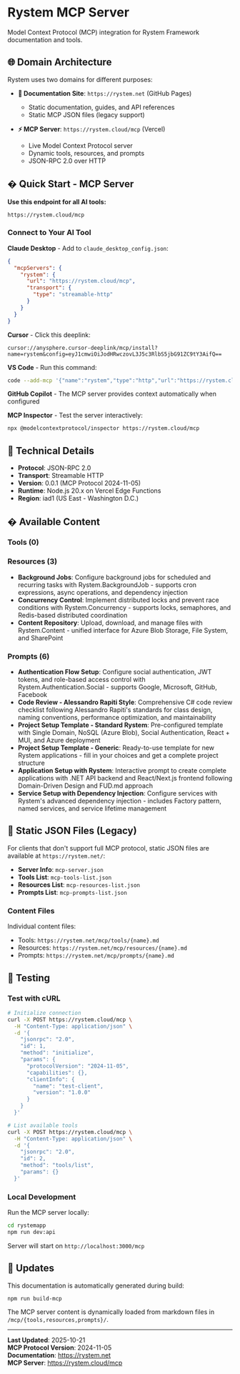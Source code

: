 # Rystem MCP Server

Model Context Protocol (MCP) integration for Rystem Framework documentation and tools.

## 🌐 Domain Architecture

Rystem uses two domains for different purposes:

- **📖 Documentation Site**: `https://rystem.net` (GitHub Pages)
  - Static documentation, guides, and API references
  - Static MCP JSON files (legacy support)
  
- **⚡ MCP Server**: `https://rystem.cloud/mcp` (Vercel)
  - Live Model Context Protocol server
  - Dynamic tools, resources, and prompts
  - JSON-RPC 2.0 over HTTP

## � Quick Start - MCP Server

**Use this endpoint for all AI tools:**

```
https://rystem.cloud/mcp
```

### Connect to Your AI Tool

**Claude Desktop** - Add to `claude_desktop_config.json`:
```json
{
  "mcpServers": {
    "rystem": {
      "url": "https://rystem.cloud/mcp",
      "transport": {
        "type": "streamable-http"
      }
    }
  }
}
```

**Cursor** - Click this deeplink:
```
cursor://anysphere.cursor-deeplink/mcp/install?name=rystem&config=eyJ1cmwiOiJodHRwczovL3J5c3RlbS5jbG91ZC9tY3AifQ==
```

**VS Code** - Run this command:
```bash
code --add-mcp '{"name":"rystem","type":"http","url":"https://rystem.cloud/mcp"}'
```

**GitHub Copilot** - The MCP server provides context automatically when configured

**MCP Inspector** - Test the server interactively:
```bash
npx @modelcontextprotocol/inspector https://rystem.cloud/mcp
```

## 🔧 Technical Details

- **Protocol**: JSON-RPC 2.0
- **Transport**: Streamable HTTP
- **Version**: 0.0.1 (MCP Protocol 2024-11-05)
- **Runtime**: Node.js 20.x on Vercel Edge Functions
- **Region**: iad1 (US East - Washington D.C.)

## � Available Content

### Tools (0)


### Resources (3)
- **Background Jobs**: Configure background jobs for scheduled and recurring tasks with Rystem.BackgroundJob - supports cron expressions, async operations, and dependency injection
- **Concurrency Control**: Implement distributed locks and prevent race conditions with Rystem.Concurrency - supports locks, semaphores, and Redis-based distributed coordination
- **Content Repository**: Upload, download, and manage files with Rystem.Content - unified interface for Azure Blob Storage, File System, and SharePoint

### Prompts (6)
- **Authentication Flow Setup**: Configure social authentication, JWT tokens, and role-based access control with Rystem.Authentication.Social - supports Google, Microsoft, GitHub, Facebook
- **Code Review - Alessandro Rapiti Style**: Comprehensive C# code review checklist following Alessandro Rapiti's standards for class design, naming conventions, performance optimization, and maintainability
- **Project Setup Template - Standard Rystem**: Pre-configured template with Single Domain, NoSQL (Azure Blob), Social Authentication, React + MUI, and Azure deployment
- **Project Setup Template - Generic**: Ready-to-use template for new Rystem applications - fill in your choices and get a complete project structure
- **Application Setup with Rystem**: Interactive prompt to create complete applications with .NET API backend and React/Next.js frontend following Domain-Driven Design and FUD.md approach
- **Service Setup with Dependency Injection**: Configure services with Rystem's advanced dependency injection - includes Factory pattern, named services, and service lifetime management

## 📁 Static JSON Files (Legacy)

For clients that don't support full MCP protocol, static JSON files are available at `https://rystem.net/`:

- **Server Info**: `mcp-server.json`
- **Tools List**: `mcp-tools-list.json`
- **Resources List**: `mcp-resources-list.json`
- **Prompts List**: `mcp-prompts-list.json`

### Content Files

Individual content files:
- Tools: `https://rystem.net/mcp/tools/{name}.md`
- Resources: `https://rystem.net/mcp/resources/{name}.md`
- Prompts: `https://rystem.net/mcp/prompts/{name}.md`

## 🧪 Testing

### Test with cURL

```bash
# Initialize connection
curl -X POST https://rystem.cloud/mcp \
  -H "Content-Type: application/json" \
  -d '{
    "jsonrpc": "2.0",
    "id": 1,
    "method": "initialize",
    "params": {
      "protocolVersion": "2024-11-05",
      "capabilities": {},
      "clientInfo": {
        "name": "test-client",
        "version": "1.0.0"
      }
    }
  }'

# List available tools
curl -X POST https://rystem.cloud/mcp \
  -H "Content-Type: application/json" \
  -d '{
    "jsonrpc": "2.0",
    "id": 2,
    "method": "tools/list",
    "params": {}
  }'
```

### Local Development

Run the MCP server locally:

```bash
cd rystemapp
npm run dev:api
```

Server will start on `http://localhost:3000/mcp`

## 🔄 Updates

This documentation is automatically generated during build:

```bash
npm run build-mcp
```

The MCP server content is dynamically loaded from markdown files in `/mcp/{tools,resources,prompts}/`.

---

**Last Updated**: 2025-10-21  
**MCP Protocol Version**: 2024-11-05  
**Documentation**: https://rystem.net  
**MCP Server**: https://rystem.cloud/mcp
